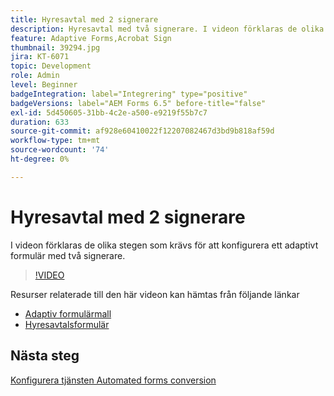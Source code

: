 ```yaml
---
title: Hyresavtal med 2 signerare
description: Hyresavtal med två signerare. I videon förklaras de olika stegen som krävs för att konfigurera ett adaptivt formulär med två signerare.
feature: Adaptive Forms,Acrobat Sign
thumbnail: 39294.jpg
jira: KT-6071
topic: Development
role: Admin
level: Beginner
badgeIntegration: label="Integrering" type="positive"
badgeVersions: label="AEM Forms 6.5" before-title="false"
exl-id: 5d450605-31bb-4c2e-a500-e9219f55b7c7
duration: 633
source-git-commit: af928e60410022f12207082467d3bd9b818af59d
workflow-type: tm+mt
source-wordcount: '74'
ht-degree: 0%

---
```


# Hyresavtal med 2 signerare

I videon förklaras de olika stegen som krävs för att konfigurera ett adaptivt formulär med två signerare.

>[!VIDEO](https://video.tv.adobe.com/v/39294?quality=12&learn=on)

Resurser relaterade till den här videon kan hämtas från följande länkar

* [Adaptiv formulärmall](assets/tenancy-agreement-template.zip)
* [Hyresavtalsformulär](assets/rental-agreement-form.zip)

## Nästa steg

[Konfigurera tjänsten Automated forms conversion](./configure-automated-forms-conversion-service.md)